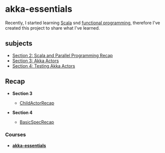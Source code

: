 # akka-essentials

Recently, I started learning [Scala][1] snd [functional programming][3], 
therefore I've created this project to share what I've learned.


## subjects

 - [Section 2: Scala and Parallel Programming Recap][4]
 - [Section 3: Akka Actors][5]
 - [Section 4: Testing Akka Actors][6]


## Recap
    
 - **Section 3**
   - [ChildActorRecap][100]

 - **Section 4**
    - [BasicSpecRecap][110]


### Courses

 - [**akka-essentials**][3]



[1]: https://www.scala-lang.org/
[2]: https://en.wikipedia.org/wiki/Functional_programming
[3]: https://www.udemy.com/course/rock-the-jvm-scala-for-beginners/learn/lecture/7660552#overview
[4]: https://github.com/mohammadmasoumi/akka-essentials/tree/main/src/main/scala/part1recap
[5]: https://github.com/mohammadmasoumi/akka-essentials/tree/main/src/main/scala/part2actors
[6]: https://github.com/mohammadmasoumi/akka-essentials/tree/main/src/main/scala/part3testing



[100]: https://github.com/mohammadmasoumi/akka-essentials/blob/main/src/main/scala/part2actors/ChildActorRecap.md
[110]: https://github.com/mohammadmasoumi/akka-essentials/blob/main/src/main/scala/part3testing/BasicSpecRecap.md